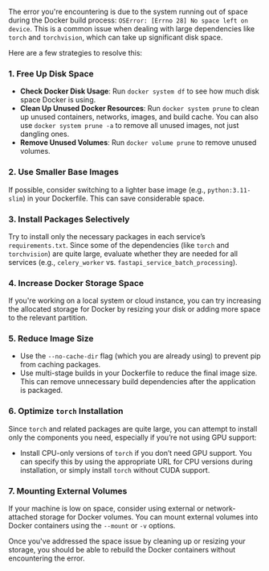 The error you're encountering is due to the system running out of space during the Docker build process: `OSError: [Errno 28] No space left on device`. This is a common issue when dealing with large dependencies like `torch` and `torchvision`, which can take up significant disk space.

Here are a few strategies to resolve this:

### 1. **Free Up Disk Space**
   - **Check Docker Disk Usage**: Run `docker system df` to see how much disk space Docker is using.
   - **Clean Up Unused Docker Resources**: Run `docker system prune` to clean up unused containers, networks, images, and build cache. You can also use `docker system prune -a` to remove all unused images, not just dangling ones.
   - **Remove Unused Volumes**: Run `docker volume prune` to remove unused volumes.

### 2. **Use Smaller Base Images**
   If possible, consider switching to a lighter base image (e.g., `python:3.11-slim`) in your Dockerfile. This can save considerable space.

### 3. **Install Packages Selectively**
   Try to install only the necessary packages in each service’s `requirements.txt`. Since some of the dependencies (like `torch` and `torchvision`) are quite large, evaluate whether they are needed for all services (e.g., `celery_worker` vs. `fastapi_service_batch_processing`).

### 4. **Increase Docker Storage Space**
   If you're working on a local system or cloud instance, you can try increasing the allocated storage for Docker by resizing your disk or adding more space to the relevant partition.

### 5. **Reduce Image Size**
   - Use the `--no-cache-dir` flag (which you are already using) to prevent pip from caching packages.
   - Use multi-stage builds in your Dockerfile to reduce the final image size. This can remove unnecessary build dependencies after the application is packaged.

### 6. **Optimize `torch` Installation**
   Since `torch` and related packages are quite large, you can attempt to install only the components you need, especially if you’re not using GPU support:
   - Install CPU-only versions of `torch` if you don’t need GPU support. You can specify this by using the appropriate URL for CPU versions during installation, or simply install `torch` without CUDA support.

### 7. **Mounting External Volumes**
   If your machine is low on space, consider using external or network-attached storage for Docker volumes. You can mount external volumes into Docker containers using the `--mount` or `-v` options.

Once you've addressed the space issue by cleaning up or resizing your storage, you should be able to rebuild the Docker containers without encountering the error.
